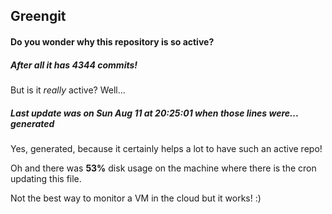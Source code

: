 ## Greengit

#### Do you wonder why this repository is so active?

##### After all it has 4344 commits!

But is it *really* active? Well...

##### Last update was on Sun Aug 11 at 20:25:01 when those lines were... generated

Yes, generated, because it certainly helps a lot to have such an active repo!

Oh and there was **53%** disk usage on the machine
where there is the cron updating this file.

Not the best way to monitor a VM in the cloud but it works! :)
